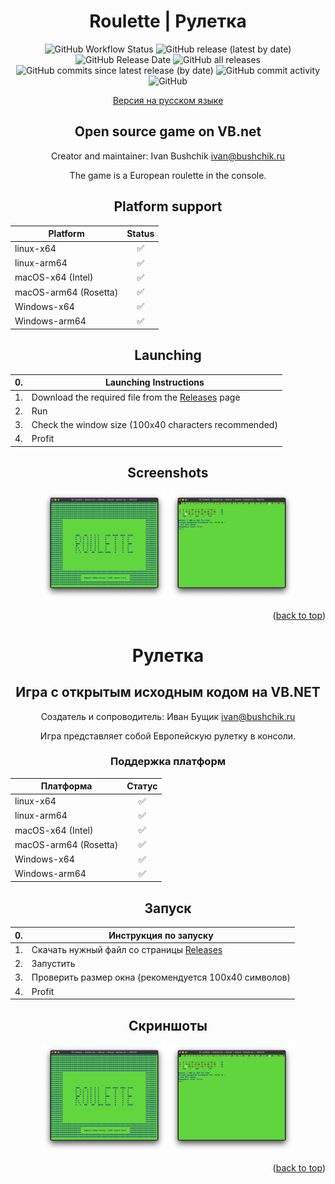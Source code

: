 <div id="top"></div>

<div align="center">
  <h1 align="center">Roulette | Рулетка</h3>
  <img alt="GitHub Workflow Status" src="https://img.shields.io/github/workflow/status/ivabus/roulette/checks">
  <img alt="GitHub release (latest by date)" src="https://img.shields.io/github/v/release/ivabus/roulette">
  <img alt="GitHub Release Date" src="https://img.shields.io/github/release-date/ivabus/roulette">
  <img alt="GitHub all releases" src="https://img.shields.io/github/downloads/ivabus/roulette/total">
  <img alt="GitHub commits since latest release (by date)" src="https://img.shields.io/github/commits-since/ivabus/roulette/latest">
  <img alt="GitHub commit activity" src="https://img.shields.io/github/commit-activity/m/ivabus/roulette">
  <img alt="GitHub" src="https://img.shields.io/github/license/ivabus/roulette">
  <p><a href="#rus">Версия на русском языке</a></p>
</div>

<div align="center">
  
  
  ## Open source game on VB.net

  Creator and maintainer: Ivan Bushchik <ivan@bushchik.ru>

  The game is a European roulette in the console.

  ## Platform support
  |Platform|Status|
  |---|:---:|
  |linux-x64|✅|
  |linux-arm64|✅|
  |macOS-x64 (Intel)|✅|
  |macOS-arm64 (Rosetta)|✅|
  |Windows-x64| ✅ |
  |Windows-arm64| ✅ |

  ## Launching

  | 0. | Launching Instructions |
  |:---:|---|
  | 1. | Download the required file from the [Releases](https://github.com/ivabus/roulette/releases) page |
  | 2. | Run |
  | 3. | Check the window size (100x40 characters recommended) |
  | 4. | Profit |

  ## Screenshots

  <img alt="Скриншот 1" src="screenshots/1.png" width="200"/>
  <img alt="Скриншот 2" src="screenshots/2.png" width="200"/>


  <p align="right">(<a href="#top">back to top</a>)</p>
  
  
  <div id="rus"></div>
  
  <h1>Рулетка</h1>
  
  <h2 align="center">Игра с открытым исходным кодом на VB.NET</h2>


  Создатель и сопроводитель: Иван Бущик <ivan@bushchik.ru>

  Игра представляет собой Европейскую рулетку в консоли.


  <h3 align="center">Поддержка платформ</h3>

  
  |Платформа|Статус|
  |---|:---:|
  |linux-x64|✅|
  |linux-arm64|✅|
  |macOS-x64 (Intel)|✅|
  |macOS-arm64 (Rosetta)|✅|
  |Windows-x64| ✅ |
  |Windows-arm64| ✅ |


  ## Запуск
  | 0. | Инструкция по запуску |
  |:---:|---|
  | 1. | Скачать нужный файл со страницы [Releases](https://github.com/ivabus/roulette/releases) |
  | 2. | Запустить |
  | 3. | Проверить размер окна (рекомендуется 100х40 символов) |
  | 4. | Profit |

  ## Скриншоты

  <img alt="Скриншот 1" src="screenshots/1.png" width="200"/>
  <img alt="Скриншот 2" src="screenshots/2.png" width="200"/>

  <p align="right">(<a href="#top">back to top</a>)</p>

</div>
